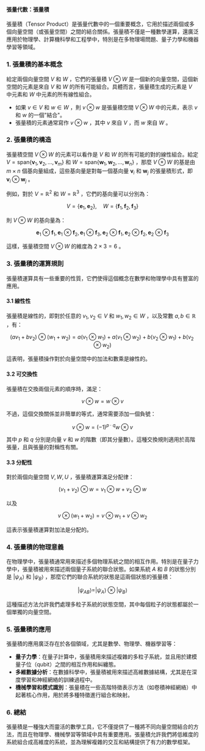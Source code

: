 #### 張量代數：張量積

張量積（Tensor Product）是張量代數中的一個重要概念，它用於描述兩個或多個向量空間（或張量空間）之間的結合關係。張量積不僅是一種數學運算，還廣泛應用於物理學、計算機科學和工程學中，特別是在多物理場問題、量子力學和機器學習等領域。

### 1. **張量積的基本概念**

給定兩個向量空間  $V$  和  $W$ ，它們的張量積  $V \otimes W$  是一個新的向量空間，這個新空間的元素是來自  $V$  和  $W$  的所有可能組合。具體而言，張量積生成的元素是  $V$  中元素和  $W$  中元素的所有線性組合。

- 如果  $v \in V$  和  $w \in W$ ，則  $v \otimes w$  是張量積空間  $V \otimes W$  中的元素，表示  $v$  和  $w$  的一個"結合"。
- 張量積的元素通常寫作  $v \otimes w$ ，其中  $v$  來自  $V$ ，而  $w$  來自  $W$ 。

### 2. **張量積的構造**

張量積空間  $V \otimes W$  的元素可以看作是  $V$  和  $W$  的所有可能的對的線性組合。給定  $V = \text{span} \{\mathbf{v}_1, \mathbf{v}_2, \dots, \mathbf{v}_m\}$  和  $W = \text{span} \{\mathbf{w}_1, \mathbf{w}_2, \dots, \mathbf{w}_n\}$ ，那麼  $V \otimes W$  的基是由  $m \times n$  個基向量組成，這些基向量是對每一個基向量  $\mathbf{v}_i$  和  $\mathbf{w}_j$  的張量積形式，即  $\mathbf{v}_i \otimes \mathbf{w}_j$ 。

例如，對於  $V = \mathbb{R}^2$  和  $W = \mathbb{R}^3$ ，它們的基向量可以分別為：

```math
V = \{\mathbf{e}_1, \mathbf{e}_2\}, \quad W = \{\mathbf{f}_1, \mathbf{f}_2, \mathbf{f}_3\}

```
則  $V \otimes W$  的基向量為：

```math
\mathbf{e}_1 \otimes \mathbf{f}_1, \mathbf{e}_1 \otimes \mathbf{f}_2, \mathbf{e}_1 \otimes \mathbf{f}_3, \mathbf{e}_2 \otimes \mathbf{f}_1, \mathbf{e}_2 \otimes \mathbf{f}_2, \mathbf{e}_2 \otimes \mathbf{f}_3

```
這樣，張量積空間  $V \otimes W$  的維度為  $2 \times 3 = 6$ 。

### 3. **張量積的運算規則**

張量積運算具有一些重要的性質，它們使得這個概念在數學和物理學中具有豐富的應用。

#### 3.1 線性性

張量積是線性的，即對於任意的  $v_1, v_2 \in V$  和  $w_1, w_2 \in W$ ，以及常數  $a, b \in \mathbb{R}$ ，有：

```math
(a v_1 + b v_2) \otimes (w_1 + w_2) = a (v_1 \otimes w_1) + a (v_1 \otimes w_2) + b (v_2 \otimes w_1) + b (v_2 \otimes w_2)

```
這表明，張量積操作對於向量空間中的加法和數乘是線性的。

#### 3.2 可交換性

張量積在交換兩個元素的順序時，滿足：

```math
v \otimes w = w \otimes v

```
不過，這個交換關係並非簡單的等式，通常需要添加一個負號：

```math
v \otimes w = (-1)^{p \cdot q} w \otimes v

```
其中  $p$  和  $q$  分別是向量  $v$  和  $w$  的階數（即其分量數）。這種交換規則適用於高階張量，且與張量的對稱性有關。

#### 3.3 分配性

對於兩個向量空間  $V, W, U$ ，張量積運算滿足分配律：

```math
(v_1 + v_2) \otimes w = v_1 \otimes w + v_2 \otimes w

```
以及

```math
v \otimes (w_1 + w_2) = v \otimes w_1 + v \otimes w_2

```
這表示張量積運算對加法是分配的。

### 4. **張量積的物理意義**

在物理學中，張量積通常用來描述多個物理系統之間的相互作用。特別是在量子力學中，張量積被用來描述兩個量子系統的聯合狀態。如果系統  $A$  和  $B$  的狀態分別是  $|\psi_A\rangle$  和  $|\psi_B\rangle$ ，那麼它們的聯合系統的狀態是這兩個狀態的張量積：

```math
|\psi_{AB}\rangle = |\psi_A\rangle \otimes |\psi_B\rangle

```
這種描述方法允許我們處理多粒子系統的狀態空間，其中每個粒子的狀態都屬於一個單獨的向量空間。

### 5. **張量積的應用**

張量積的應用廣泛存在於各個領域，尤其是數學、物理學、機器學習等：

- **量子力學**：在量子計算中，張量積用來描述複雜的多粒子系統，並且用於建模量子位（qubit）之間的相互作用和糾纏態。
- **多維數據分析**：在數據科學中，張量積被用來描述高維數據結構，尤其是在深度學習和神經網絡的訓練過程中。
- **機械學習和模式識別**：張量積在一些高階特徵表示方法（如卷積神經網絡）中起著核心作用，用於將多種特徵進行組合和映射。

### 6. **總結**

張量積是一種強大而靈活的數學工具，它不僅提供了一種將不同向量空間結合的方法，而且在物理學、機械學習等領域中具有重要應用。張量積允許我們將低維度的系統組合成高維度的系統，並為理解複雜的交互和結構提供了有力的數學框架。